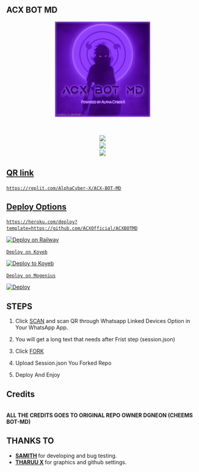 ##       ACX BOT MD

<p align = center>   <img src="https://github.com/ACXOfficial/ACXBOTMD/blob/main/ACXMedia/image/20230216_213317.jpg" alt="GIF" width="250" height="250"/> </p>

<p align="center">
   <img src="http://readme-typing-svg.herokuapp.com?color=9040fb&center=true&vCenter=true&multiline=false&lines=ACX+BOT+MD" alt="">
   <img src="http://readme-typing-svg.herokuapp.com?color=9040fb&center=true&vCenter=true&multiline=false&lines=Powered+by+AlphaCyber-X" alt="">
</p>

<p align="center">
<a href="https://wa.me/+94789731507"><img src="https://img.shields.io/badge/Contact Owner-25D366?style=for-the-badge&logo=whatsapp&logoColor=white" />
</br>
<a href="https://wa.me/+94768480793"><img src="https://img.shields.io/badge/Contact Developer-25D366?style=for-the-badge&logo=whatsapp&logoColor=white" />
</br>
<a href="https://chat.whatsapp.com/KeNF9uBAAcG8dFr4RG5pGr"><img src="https://img.shields.io/badge/Join ACX-25D366?style=for-the-badge&logo=whatsapp&logoColor=white" />
</p>

## QR link
```https://replit.com/AlphaCyber-X/ACX-BOT-MD```

## Deploy Options
```https://heroku.com/deploy?template=https://github.com/ACXOfficial/ACXBOTMD```

[![Deploy on Railway](https://railway.app/button.svg)](https://railway.app?referralCode=jDDNQq)

[`Deploy on Koyeb`](https://app.koyeb.com/)

[![Deploy to Koyeb](https://www.koyeb.com/static/images/deploy/button.svg)](https://app.koyeb.com/deploy?type=git&repository=&branch=name&name=servicename)

[`Deploy on Mogenius`](https://studio.mogenius.com/)

[![Deploy](https://www.herokucdn.com/deploy/button.svg)](https://heroku.com/deploy?template=)

## STEPS

1. Click [SCAN](https://replit.com/@AlphaCyber-X/ACX-BOT-MD?v=1) and scan QR through Whatsapp Linked Devices Option in Your WhatsApp App.

2. You will get a long text that needs after Frist step (session.json)

3. Click [FORK](https://github.com/ACXOfficial/ACXBOTMD/fork)

4. Upload Session.json You Forked Repo

5. Deploy And Enjoy

## Credits

</br>
<b>ALL THE CREDITS GOES TO ORIGINAL REPO OWNER DGNEON (CHEEMS BOT-MD)</b>
</br>

##   THANKS TO
<ul>
   <li>
     <b> 
       <a href="https://github.com/samith65610">SAMITH</a>
     </b> for developing and bug testing.
   </li>
   <li>
     <b>
       <a href="https://github.com/THARUUX">THARUU X</a>
     </b> for graphics and github settings.
   </li>
</ul>

